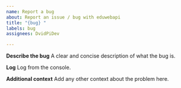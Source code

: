 ```yaml
---
name: Report a bug
about: Report an issue / bug with eduwebapi
title: "{bug} "
labels: bug
assignees: DvidPiDev

---
```


**Describe the bug**
A clear and concise description of what the bug is.

**Log**
Log from the console.

**Additional context**
Add any other context about the problem here.
